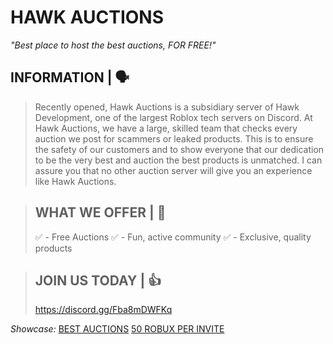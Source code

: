 # __HAWK AUCTIONS__
_"Best place to host the best auctions, FOR FREE!"_
## INFORMATION | 🗣️

> Recently opened, Hawk Auctions is a subsidiary server of Hawk Development, one of the largest Roblox tech servers on Discord. At Hawk Auctions, we have a large, skilled team that checks every auction we post for scammers or leaked products. This is to ensure the safety of our customers and to show everyone that our dedication to be the very best and auction the best products is unmatched. I can assure you that no other auction server will give you an experience like Hawk Auctions.

> ## WHAT WE OFFER | 🛒
> 
> ✅ - Free Auctions
> ✅ - Fun, active community
> ✅ - Exclusive, quality products

> ## JOIN US TODAY | 👍
> https://discord.gg/Fba8mDWFKq

_Showcase:_
[BEST AUCTIONS](https://media.discordapp.net/attachments/1269687379942182943/1341063043223785573/standard.gif?ex=67b4a1c9&is=67b35049&hm=e5a3c8101415f15ea939fc1c3ffa018eb207eb3f15394d24f5e2611a6d129f58&)
[50 ROBUX PER INVITE](https://media.discordapp.net/attachments/1269687379942182943/1341052715291119627/IMG_0248.png?ex=67b4982a&is=67b346aa&hm=d20cc5d33cc328ccdca30bb8b1a3f0995a96022e3c1f1cf6b5696d5c29ccda33&)
